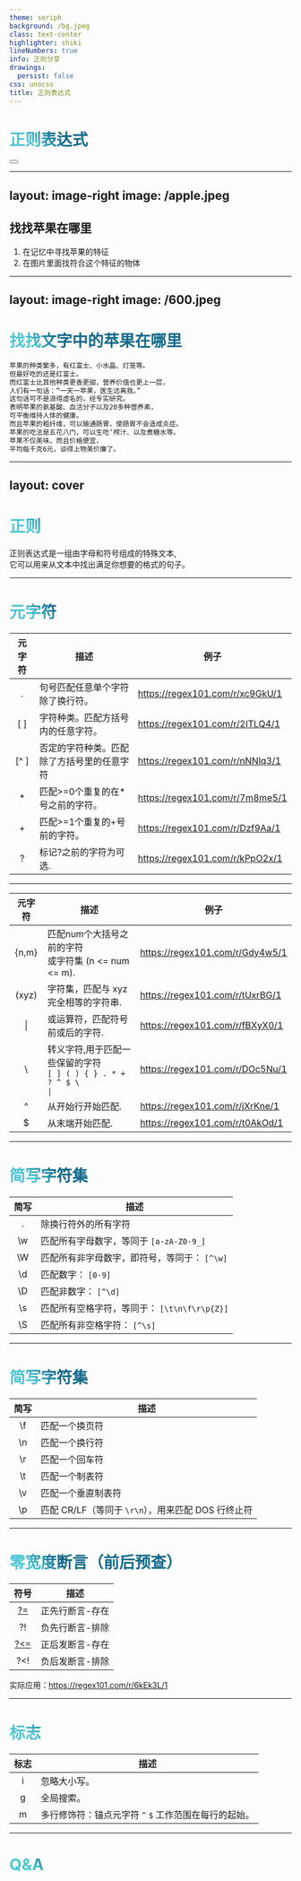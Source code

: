 ```yaml
---
theme: seriph
background: /bg.jpeg
class: text-center
highlighter: shiki
lineNumbers: true
info: 正则分享
drawings:
  persist: false
css: unocss
title: 正则表达式
---
```



# 正则表达式



<div class="pt-12">
  <span @click="$slidev.nav.next" class="px-2 py-1 rounded cursor-pointer" hover="bg-white bg-opacity-10">
     <carbon:arrow-right class="inline"/>
  </span>
</div>

<div class="abs-br m-6 flex gap-2">
  <button @click="$slidev.nav.openInEditor()" title="Open in Editor" class="text-xl icon-btn opacity-50 !border-none !hover:text-white">
    <carbon:edit />
  </button>
</div>

---
layout: image-right
image: /apple.jpeg
---

## 找找苹果在哪里
<ol>
<li class="py-4" v-click>在记忆中寻找苹果的特征</li>
<li class="pb-4" v-click>在图片里面找符合这个特征的物体</li>
</ol>

---
layout: image-right
image: /600.jpeg
---

# 找找文字中的苹果在哪里

```ts {all|1|4|6|8|9|10}
苹果的种类繁多，有红富士、小水晶、灯笼等。
但最好吃的还是红富士。
而红富士比其他种类更香更甜，营养价值也更上一层，
人们有一句话：“一天一苹果，医生远离我。”
这句话可不是浪得虚名的，经专实研究。
表明苹果的氨基酸、血活分子以及20多种营养素，
可平衡维持人体的健康。
而且苹果的粗纤维，可以输通肠胃，使肠胃不会造成炎症。
苹果的吃法是五花八门，可以生吃‘榨汁、以及煮糖水等。
苹果不仅美味，而且价格便宜，
平均每千克6元，谈得上物美价廉了。
```

<!--

[测试](https://regex101.com/r/NKPh1E/1)

-->

---
layout: cover
---

# 正则

正则表达式是一组由字母和符号组成的特殊文本,
<br/>
它可以用来从文本中找出满足你想要的格式的句子。

---

# 元字符

|元字符|描述|例子|
|:----:|----|----|
|.|句号匹配任意单个字符除了换行符。|https://regex101.com/r/xc9GkU/1|
|[ ]|字符种类。匹配方括号内的任意字符。|https://regex101.com/r/2ITLQ4/1|
|[^ ]|否定的字符种类。匹配除了方括号里的任意字符|https://regex101.com/r/nNNlq3/1|
|*|匹配>=0个重复的在*号之前的字符。|https://regex101.com/r/7m8me5/1|
|+|匹配>=1个重复的+号前的字符。|https://regex101.com/r/Dzf9Aa/1|
|?|标记?之前的字符为可选.|https://regex101.com/r/kPpO2x/1|

<style>
h1 {
  background-color: #2B90B6;
  background-image: linear-gradient(45deg, #4EC5D4 10%, #146b8c 20%);
  background-size: 100%;
  -webkit-background-clip: text;
  -moz-background-clip: text;
  -webkit-text-fill-color: transparent;
  -moz-text-fill-color: transparent;
}
</style>

---

|元字符|描述|例子|
|:----:|----|----|
|{n,m}|匹配num个大括号之前的字符<br/>或字符集 (n <= num <= m).|https://regex101.com/r/Gdy4w5/1|
|(xyz)|字符集，匹配与 xyz 完全相等的字符串.|https://regex101.com/r/tUxrBG/1|
|&#124;|或运算符，匹配符号前或后的字符.|https://regex101.com/r/fBXyX0/1|
|&#92;|转义字符,用于匹配一些保留的字符<br/> <code>[ ] ( ) { } . * + ? ^ $ \ &#124;</code>|https://regex101.com/r/DOc5Nu/1|
|^|从开始行开始匹配.|https://regex101.com/r/jXrKne/1|
|$|从末端开始匹配.|https://regex101.com/r/t0AkOd/1|

<style>
h1 {
  background-color: #2B90B6;
  background-image: linear-gradient(45deg, #4EC5D4 10%, #146b8c 20%);
  background-size: 100%;
  -webkit-background-clip: text;
  -moz-background-clip: text;
  -webkit-text-fill-color: transparent;
  -moz-text-fill-color: transparent;
}
</style>

---

# 简写字符集

|简写|描述|
|:----:|----|
|.|除换行符外的所有字符|
|\w|匹配所有字母数字，等同于 `[a-zA-Z0-9_]`|
|\W|匹配所有非字母数字，即符号，等同于： `[^\w]`|
|\d|匹配数字： `[0-9]`|
|\D|匹配非数字： `[^\d]`|
|\s|匹配所有空格字符，等同于： `[\t\n\f\r\p{Z}]`|
|\S|匹配所有非空格字符： `[^\s]`|

---

# 简写字符集

|简写|描述|
|:----:|----|
|\f|匹配一个换页符|
|\n|匹配一个换行符|
|\r|匹配一个回车符|
|\t|匹配一个制表符|
|\v|匹配一个垂直制表符|
|\p|匹配 CR/LF（等同于 `\r\n`），用来匹配 DOS 行终止符|

---

# 零宽度断言（前后预查）


|符号|描述|
|:----:|----|
|[?=](https://regex101.com/r/0PJcHu/1)|正先行断言-存在|
|?!|负先行断言-排除|
|[?<=](https://regex101.com/r/cEAbUE/1)|正后发断言-存在|
|?<!|负后发断言-排除|

实际应用：https://regex101.com/r/6kEk3L/1

---

# 标志

|标志|描述|
|:----:|----|
|i|忽略大小写。|
|g|全局搜索。|
|m|多行修饰符：锚点元字符 `^` `$` 工作范围在每行的起始。|

---

# Q&A